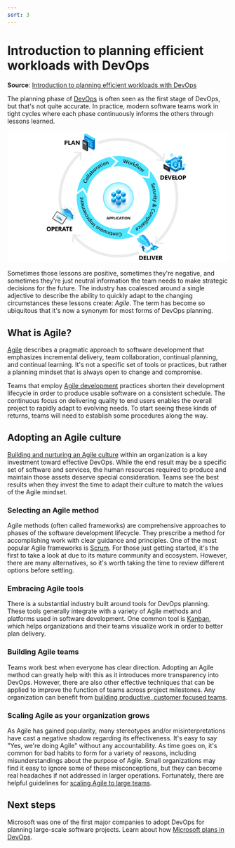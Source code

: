 ```yaml
---
sort: 3
---
```

# Introduction to planning efficient workloads with DevOps
**Source**: [Introduction to planning efficient workloads with DevOps](https://docs.microsoft.com/en-us/devops/plan/planning-efficient-workloads-with-devops)

The planning phase of [DevOps](README.md) is often seen as the first stage of DevOps, but that's
not quite accurate. In practice, modern software teams work in tight cycles where each phase continuously
informs the others through lessons learned.

![The DevOps lifecycle](_img/devops-lifecycle.png)

Sometimes those lessons are positive, sometimes they're negative, and sometimes they're just neutral
information the team needs to make strategic decisions for the future. The industry has coalesced around
a single adjective to describe the ability to quickly adapt to the changing circumstances these lessons
create: *Agile*. The term has become so ubiquitous that it's now a synonym for most forms of DevOps planning.

## What is Agile?

[Agile](https://docs.microsoft.com/en-us/devops/plan/what-is-agile) describes a pragmatic approach to software development that emphasizes incremental
delivery, team collaboration, continual planning, and continual learning. It's not a specific set of tools 
or practices, but rather a planning mindset that is always open to change and compromise.

Teams that employ [Agile development](https://docs.microsoft.com/en-us/devops/plan/what-is-agile-development) practices shorten their development 
lifecycle in order to produce usable software on a consistent schedule. The continuous focus on delivering 
quality to end users enables the overall project to rapidly adapt to evolving needs. To start seeing
these kinds of returns, teams will need to establish some procedures along the way.

## Adopting an Agile culture

[Building and nurturing an Agile culture](5-AgileCulture.md) within an organization is a key investment 
toward effective DevOps. While the end result may be a specific set of software and services, the human 
resources required to produce and maintain those assets deserve special consideration. Teams see the best 
results when they invest the time to adapt their culture to match the values of the Agile mindset.

### Selecting an Agile method

Agile methods (often called frameworks) are comprehensive approaches to phases of the software development 
lifecycle. They prescribe a method for accomplishing work with clear guidance and principles. One of the 
most popular Agile frameworks is [Scrum](https://docs.microsoft.com/en-us/devops/plan/what-is-scrum). For those just getting started, it's the first 
to take a look at due to its mature community and ecosystem. However, there are many alternatives, so it's 
worth taking the time to review different options before settling.

### Embracing Agile tools

There is a substantial industry built around tools for DevOps planning. These tools generally integrate with
a variety of Agile methods and platforms used in software development. One common tool is 
[Kanban](https://docs.microsoft.com/en-us/devops/plan/what-is-kanban), which helps organizations and their teams visualize work in order to better 
plan delivery.

### Building Agile teams

Teams work best when everyone has clear direction. Adopting an Agile method can greatly help with this as 
it introduces more transparency into DevOps. However, there are also other effective techniques that can 
be applied to improve the function of teams across project milestones. Any organization can benefit from 
[building productive, customer focused teams](https://docs.microsoft.com/en-us/devops/plan/building-productive-teams).

### Scaling Agile as your organization grows

As Agile has gained popularity, many stereotypes and/or misinterpretations have cast a negative shadow 
regarding its effectiveness. It's easy to say "Yes, we're doing Agile" without any accountability. As time 
goes on, it's common for bad habits to form for a variety of reasons, including misunderstandings about the 
purpose of Agile. Small organizations may find it easy to ignore some of these misconceptions, but they can 
become real headaches if not addressed in larger operations. Fortunately, there are helpful guidelines 
for [scaling Agile to large teams](https://docs.microsoft.com/en-us/devops/plan/scaling-agile).

## Next steps

Microsoft was one of the first major companies to adopt DevOps for planning large-scale software projects.
Learn about how [Microsoft plans in DevOps](https://docs.microsoft.com/en-us/devops/plan/how-microsoft-plans-devops).